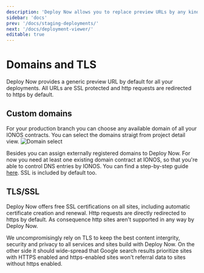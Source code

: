 ```yaml
---
description: 'Deploy Now allows you to replace preview URLs by any kind of custom domain. All domains are automatically SSL secured.'
sidebar: 'docs'
prev: '/docs/staging-deployments/'
next: '/docs/deployment-viewer/'
editable: true
---
```


# Domains and TLS

Deploy Now provides a generic preview URL by default for all your deployments. All URLs are SSL protected and http requests are redirected to https by default.

## Custom domains

For your production branch you can choose any available domain of all your IONOS contracts. You can select the domains straigt from project detail view.
![Domain select](/domain-select.png)

Besides you can assign externally registered domains to Deploy Now. For now you need at least one existing domain contract at IONOS, so that you're able to control DNS entries by IONOS. You can find a step-by-step guide [here](https://www.ionos.com/help/domains/set-up-and-manage-an-external-domain-at-11-ionos/setting-up-an-external-domain-at-11-ionos/). SSL is included by default too. 

## TLS/SSL

Deploy Now offers free SSL certifications on all sites, including automatic certificate creation and renewal. Http requests are directly redirected to https by default. As consequence http sites aren't supported in any way by Deploy Now.

We uncompromisingly rely on TLS to keep the best content intergrity, security and privacy to all services and sites build with Deploy Now. On the other side it should wide-spread that Google search results prioritize sites with HTTPS enabled and https-enabled sites won't referral data to sites without https enabled.
